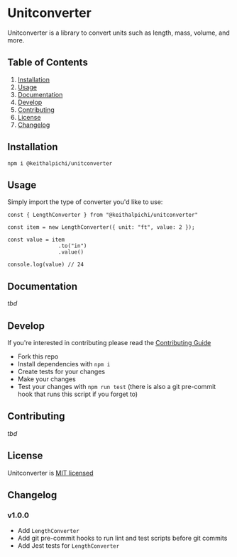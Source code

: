 # Unitconverter

Unitconverter is a library to convert units such as length, mass, volume, and more.

## Table of Contents

1. [Installation](#installation)
1. [Usage](#usage)
1. [Documentation](#documentation)
1. [Develop](#develop)
1. [Contributing](#contributing)
1. [License](#license)
1. [Changelog](#changelog)

## Installation

`npm i @keithalpichi/unitconverter`

## Usage
Simply import the type of converter you'd like to use:
```
const { LengthConverter } from "@keithalpichi/unitconverter"

const item = new LengthConverter({ unit: "ft", value: 2 });

const value = item
                .to("in")
                .value()

console.log(value) // 24
```

## Documentation

*tbd*

## Develop

If you're interested in contributing please read the [Contributing Guide](./CONTRIBUTING.md)

* Fork this repo
* Install dependencies with `npm i`
* Create tests for your changes
* Make your changes
* Test your changes with `npm run test` (there is also  a git pre-commit hook that runs this script if you forget to)

## Contributing

*tbd*

## License

Unitconverter is [MIT licensed](./LICENSE)

## Changelog

### v1.0.0
- Add `LengthConverter`
- Add git pre-commit hooks to run lint and test scripts before git commits
- Add Jest tests for `LengthConverter`